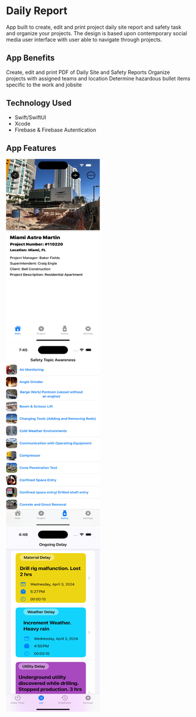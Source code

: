 # Daily Report

App built to create, edit and print project daily site report and safety task and organize your projects. The design is based upon contemporary social media user interface with user able to 
navigate through projects.

## App Benefits
Create, edit and print PDF of Daily Site and Safety Reports
Organize projects with assigned teams and location
Determine hazardous bullet items specific to the work and jobsite

## Technology Used
- Swift/SwiftUI
- Xcode
- Firebase & Firebase Autentication

## App Features

<a ><img src="https://github.com/mitsumoristudio/DailyReport-/blob/4f45b66f13588596f8e3559f0aad9f8bcc2e6490/screen2.jpg" width= "256" height = "500" /></a>
<a ><img src="https://github.com/mitsumoristudio/DailyReport-/blob/e5113306420ede7f849ec246b40ae4925f021b35/screen4.jpg" width= "256" height = "500" /></a>
<a ><img src="https://github.com/mitsumoristudio/ConstructionTimer-/blob/a420c1e57078bbe727ef55f2e532f82cf771a917/ConstructionTimer%20Screenshot3.jpg" width= "256" height = "500" /></a>

